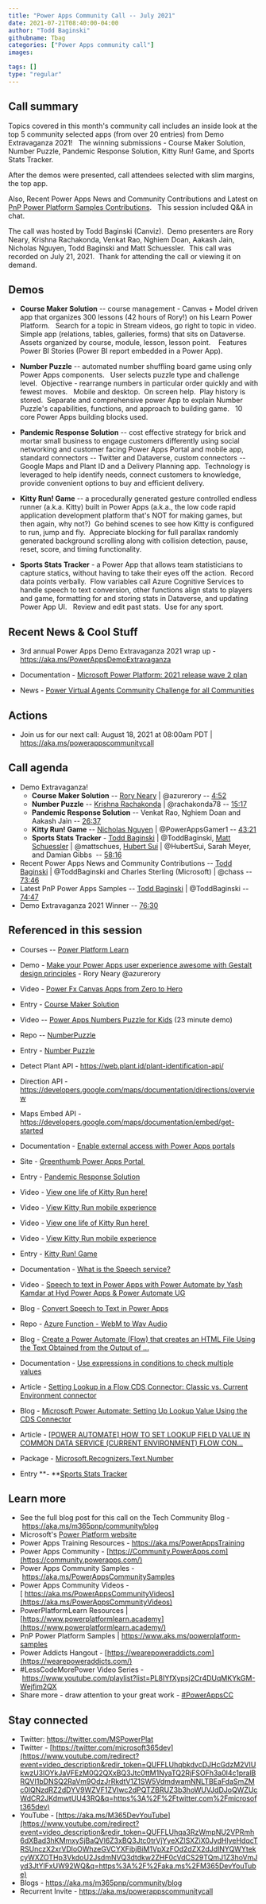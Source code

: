 ```yaml
---
title: "Power Apps Community Call -- July 2021"
date: 2021-07-21T08:40:00-04:00
author: "Todd Baginski"
githubname: Tbag
categories: ["Power Apps community call"]
images:

tags: []
type: "regular"
---
```


## Call summary

Topics covered in this month's community call includes an inside look at
the top 5 community selected apps (from over 20 entries) from Demo
Extravaganza 2021!   The winning submissions - Course Maker Solution,
Number Puzzle, Pandemic Response Solution, Kitty Run! Game, and Sports
Stats Tracker. 

After the demos were presented, call attendees selected
with slim margins, the top app.  

Also, Recent Power Apps News and
Community Contributions and Latest on [PnP Power Platform Samples
Contributions](https://aka.ms/powerplatform-samples).   This session
included Q&A in chat.  

The call was hosted by Todd Baginski (Canviz). 
Demo presenters are Rory Neary, Krishna Rachakonda, Venkat Rao, Nghiem
Doan, Aakash Jain, Nicholas Nguyen, Todd Baginski and Matt Schuessler. 
This call was recorded on July 21, 2021.  Thank for attending the call
or viewing it on demand. 


## Demos

-   **Course Maker Solution** -- course management - Canvas + Model
    driven app that organizes 300 lessons (42 hours of Rory!) on his
    Learn Power Platform.   Search for a topic in Stream videos, go
    right to topic in video.  Simple app (relations, tables, galleries,
    forms) that sits on Dataverse.  Assets organized by course, module,
    lesson, lesson point.    Features Power BI Stories (Power BI report
    embedded in a Power App). 

-   **Number Puzzle** -- automated number shuffling board game using
    only Power Apps components.   User selects puzzle type and challenge
    level.  Objective - rearrange numbers in particular order quickly
    and with fewest moves.   Mobile and desktop.  On screen help.  Play
    history is stored.  Separate and comprehensive power App to explain
    Number Puzzle's capabilities, functions, and approach to building
    game.   10 core Power Apps building blocks used.   

-   **Pandemic Response Solution** -- cost effective strategy for brick
    and mortar small business to engage customers differently using
    social networking and customer facing Power Apps Portal and mobile
    app, standard connectors -- Twitter and Dataverse, custom connectors
    -- Google Maps and Plant ID and a Delivery Planning app.  Technology
    is leveraged to help identify needs, connect customers to knowledge,
    provide convenient options to buy and efficient delivery.   

-   **Kitty Run! Game** -- a procedurally generated gesture controlled
    endless runner (a.k.a. Kitty) built in Power Apps (a.k.a., the low
    code rapid application development platform that's NOT for making
    games, but then again, why not?)  Go behind scenes to see how Kitty
    is configured to run, jump and fly.  Appreciate blocking for full
    parallax randomly generated background scrolling along with
    collision detection, pause, reset, score, and timing functionality. 

-   **Sports Stats Tracker** - a Power App that allows team
    statisticians to capture statics, without having to take their eyes
    off the action.  Record data points verbally.  Flow variables call
    Azure Cognitive Services to handle speech to text conversion, other
    functions align stats to players and game, formatting for and
    storing stats in Dataverse, and updating Power App UI.   Review and
    edit past stats.  Use for any sport.

## Recent News & Cool Stuff

-   3rd annual Power Apps Demo Extravaganza 2021 wrap up -
    <https://aka.ms/PowerAppsDemoExtravaganza>

-   Documentation - [Microsoft Power Platform: 2021 release wave 2
    plan](https://docs.microsoft.com/power-platform-release-plan/2021wave2/) 

-   News - [Power Virtual Agents Community Challenge for all
    Communities](https://powerusers.microsoft.com/t5/News-Announcements/Power-Virtual-Agents-Community-Challenge-for-all-Communities/m-p/1169763#M93) 


## Actions

-   Join us for our next call: August 18, 2021 at 08:00am PDT |
    <https://aka.ms/powerappscommunitycall>

## Call agenda


-   Demo Extravaganza!
    -   **Course Maker Solution** -- [Rory
        Neary](https://twitter.com/azurerory) | @azurerory --
        [4:52](https://youtu.be/4fqinmOt_TQ?t=292)
    -   **Number Puzzle** -- [Krishna
        Rachakonda](https://twitter.com/rachakonda78) |
        @rachakonda78 -- [15:17](https://youtu.be/4fqinmOt_TQ?t=917)
    -   **Pandemic Response Solution** -- Venkat Rao, Nghiem Doan and
        Aakash Jain -- [26:37](https://youtu.be/4fqinmOt_TQ?t=1597)
    -   **Kitty Run! Game** -- [Nicholas
        Nguyen](https://twitter.com/PowerAppsGamer1) |
        @PowerAppsGamer1 --
        [43:21](https://youtu.be/4fqinmOt_TQ?t=2601)
    -   **Sports Stats Tracker** - [Todd
        Baginski](https://twitter.com/toddbaginski) |
        @ToddBaginski, [Matt
        Schuessler](https://twitter.com/mattschues) |
        @mattschues, [Hubert Sui](https://twitter.com/HubertSui) |
        @HubertSui, Sarah Meyer, and Damian Gibbs  --
        [58:16](https://youtu.be/4fqinmOt_TQ?t=3496)
-   Recent Power Apps News and Community Contributions -- [Todd
    Baginski](https://twitter.com/toddbaginski) |
    @ToddBaginski
    and Charles Sterling (Microsoft) | @chass --
    [73:46](https://youtu.be/4fqinmOt_TQ?t=4426)
-   Latest PnP Power Apps Samples -- [Todd
    Baginski](https://twitter.com/toddbaginski) |
    @ToddBaginski --
    [74:47](https://youtu.be/4fqinmOt_TQ?t=4487)
-   Demo Extravaganza 2021 Winner --
    [76:30](https://youtu.be/4fqinmOt_TQ?t=4590)

## Referenced in this session

-   Courses -- [Power Platform
    Learn](http://www.powerplatformlearn.academy) 

-   Demo - [Make your Power Apps user experience awesome with Gestalt
    design principles](https://youtu.be/k7LXbC49VxQ) - Rory Neary
    @azurerory  

-   Video - [Power Fx Canvas Apps from Zero to
    Hero](https://youtu.be/vpvuGhqgxKQ)

-   Entry - [Course Maker
    Solution](https://powerusers.microsoft.com/t5/Demo-Extravaganza-2021/The-PowerPlatformLearn-Course-Maker-Solution/cns-p/923903) 

-   Video -- [Power Apps Numbers Puzzle for
    Kids](https://aka.ms/KrishnaRYT) (23 minute demo) 

-   Repo --
    [NumberPuzzle](https://github.com/krishnarachakonda/NumberPuzzle/blob/master/Number%20Puzzle%20By%20Krishna.msapp) 

-   Entry - [Number
    Puzzle](https://powerusers.microsoft.com/t5/Demo-Extravaganza-2021/Number-Puzzle-by-using-Power-Apps/cns-p/931115)
     

-   Detect Plant API - <https://web.plant.id/plant-identification-api/>

-   Direction API -
    <https://developers.google.com/maps/documentation/directions/overview>

-   Maps Embed API -
    <https://developers.google.com/maps/documentation/embed/get-started> 

-   Documentation - [Enable external access with Power Apps
    portals](https://powerapps.microsoft.com/portals/) 

-   Site - [Greenthumb Power Apps
    Portal ](https://greenthumb.powerappsportals.com/) 

-   Entry - [Pandemic Response
    Solution](https://powerusers.microsoft.com/t5/Demo-Extravaganza-2021/Enable-small-businesses-to-renew-and-respond-to-effects-of-the/cns-p/927184) 

-   Video - [View one life of Kitty Run
    here!](https://www.youtube.com/watch?v=a-Qc57S_CzY) 

-   Video - [View Kitty Run mobile
    experience](https://www.youtube.com/watch?v=ZnUzg_sU8q4) 

-   Video - [View one life of Kitty Run
    here! ](https://www.youtube.com/watch?v=a-Qc57S_CzY)

-   Video - [View Kitty Run mobile
    experience](https://www.youtube.com/watch?v=ZnUzg_sU8q4) 

-   Entry - [Kitty Run!
    Game](https://powerusers.microsoft.com/t5/Demo-Extravaganza-2021/Kitty-Run/cns-p/951957) 

-   Documentation - [What is the Speech
    service?](https://docs.microsoft.com/azure/cognitive-services/speech-service/overview) 

-   Video - [Speech to text in Power Apps with Power Automate by Yash
    Kamdar at Hyd Power Apps & Power Automate
    UG](https://www.youtube.com/watch?v=g034jMgilGM) 

-   Blog - [Convert Speech to Text in Power
    Apps](https://kamdaryash.wordpress.com/2020/02/03/create-a-pdf-file-of-text-converted-from-speech-recorded-in-powerapps-using-azure-cognitive-services/) 

-   Repo - [Azure Function - WebM to Wav
    Audio](https://github.com/markharrison/azfunction-webm-to-wav) 

-   Blog - [Create a Power Automate (Flow) that creates an HTML File
    Using the Text Obtained from the Output of
    \...](https://kamdaryash.wordpress.com/2020/02/05/create-a-pdf-file-of-text-converted-from-speech-recorded-in-powerapps-using-azure-cognitive-services-part-3/) 

-   Documentation - [Use expressions in conditions to check multiple
    values](https://docs.microsoft.com/power-automate/use-expressions-in-conditions) 

-   Article - [Setting Lookup in a Flow CDS Connector: Classic vs.
    Current Environment
    connector](https://d365demystified.com/2020/12/03/setting-lookup-in-a-flow-cds-connector-classic-vs-current-environment-connector-power-automate-quick-tip/)

-   Blog - [Microsoft Power Automate: Setting Up Lookup Value Using the
    CDS
    Connector](https://www.velosio.com/blog/2021/02/25/microsoft-power-automate-setting-up-lookup-value-using-the-cds-connector/) 

-   Article - [\[POWER AUTOMATE\] HOW TO SET LOOKUP FIELD VALUE IN
    COMMON DATA SERVICE (CURRENT ENVIRONMENT) FLOW
    CON\...](https://linnzawwin.blogspot.com/2019/11/power-automate-how-to-set-lookup-field.html) 

-   Package -
    [Microsoft.Recognizers.Text.Number](https://www.nuget.org/packages/Microsoft.Recognizers.Text.Number/) 

-   Entry **- **[Sports Stats
    Tracker](https://powerusers.microsoft.com/t5/Demo-Extravaganza-2021/Sports-Statistics-Tracker-Speech-to-Text-to-Dataverse/cns-p/945380)

## Learn more

-   See the full blog post for this call on the Tech Community Blog
    - <https://aka.ms/m365pnp/community/blog>
-   Microsoft's [Power Platform
    website](https://powerplatform.microsoft.com/)
-   Power Apps Training Resources - <https://aka.ms/PowerAppsTraining>
-   Power Apps Community
    - [https://Community.PowerApps.com](https://community.powerapps.com/)
-   Power Apps Community Samples
    - <https://aka.ms/PowerAppsCommunitySamples>
-   Power Apps Community Videos
    -[ https://aka.ms/PowerAppsCommunityVideos](https://aka.ms/PowerAppsCommunityVideos)
-   PowerPlatformLearn Resources |
    [https://www.powerplatformlearn.academy](https://www.powerplatformlearn.academy/)
-   PnP Power Platform Samples |
    <https://www.aks.ms/powerplatform-samples>
-   Power Addicts Hangout
    - [https://wearepoweraddicts.com](https://wearepoweraddicts.com/)
-   #LessCodeMorePower Video Series
    - <https://www.youtube.com/playlist?list=PL8IYfXypsj2Cr4DUqMKYkGM-Wejfim2QX>
-   Share more - draw attention to your great work
    - [#PowerAppsCC](https://twitter.com/hashtag/PowerAppsCC?src=hashtag_click)


## Stay connected

-   Twitter: <https://twitter.com/MSPowerPlat>
-   Twitter
    - [https://twitter.com/microsoft365dev](https://www.youtube.com/redirect?event=video_description&redir_token=QUFFLUhqbkdvcDJHcGdzM2VIUkwzU3lOYkJaVFEzM0Q2QXxBQ3Jtc0ttM1NyaTQ2RjFSOFh3a0l4c1pralBRQVI1bDNSQ2RaVm9OdzJrRkdtV1Z1SW5VdmdwamNNLTBEaFdaSmZMc0lQNzdRZ2dDYV9WZVF1ZVIwc2dPQTZBRUZ3b3hoWUVJdDJoQWZUcWdCR2JKdmwtUU43RQ&q=https%3A%2F%2Ftwitter.com%2Fmicrosoft365dev)​
-   YouTube
    - [https://aka.ms/M365DevYouTube](https://www.youtube.com/redirect?event=video_description&redir_token=QUFFLUhqa3RzWmpNU2VPRmh6dXBad3hKMmxySjBaQVl6Z3xBQ3Jtc0trVjYyeXZlSXZiX0JydHlyeHdqcTRSUnczX2xrVDloOWhzeGVCYXFibjBiM1VpXzFOd2dZX2dJdlNYQWYtekcyWXZOTHp3VkdoU2JsdmNVQ3dtdkw2ZHF0cVdCS29TQmJ1Z3hoVmJyd3JtYlFxUW92WQ&q=https%3A%2F%2Faka.ms%2FM365DevYouTube)​
-   Blogs - <https://aka.ms/m365pnp/community/blog>
-   Recurrent Invite - <https://aka.ms/powerappscommunitycall>
